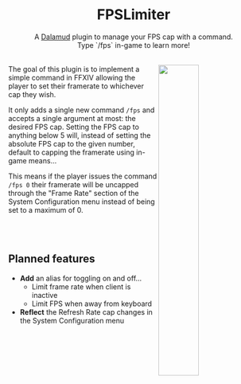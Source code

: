<h1 align="center">FPSLimiter</h1>
<p align="center">A <a href="https://github.com/goatcorp/Dalamud">Dalamud</a> plugin to manage your FPS cap with a command.<br>Type `/fps` in-game to learn more!</p><br>

<img src="https://user-images.githubusercontent.com/76499752/112993515-95750580-9169-11eb-9df9-58f5309fea19.gif" width="40%" align="right">
The goal of this plugin is to implement a simple command
in FFXIV allowing the player to set their framerate
to whichever cap they wish.

It only adds a single new command `/fps` and accepts
a single argument at most: the desired FPS cap.
Setting the FPS cap to anything below 5 will, instead
of setting the absolute FPS cap to the given number,
default to capping the framerate using in-game means...

This means if the player issues the command `/fps 0`
their framerate will be uncapped through the "Frame Rate"
section of the System Configuration menu instead
of being set to a maximum of 0.

<br>
<br>

## Planned features

- **Add** an alias for toggling on and off...
    - Limit frame rate when client is inactive
    - Limit FPS when away from keyboard
- **Reflect** the Refresh Rate cap changes in the System Configuration menu
